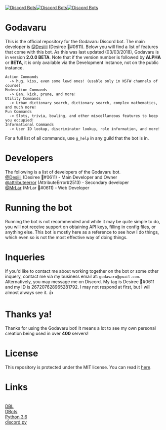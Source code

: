 [![Discord Bots](https://discordbots.org/api/widget/status/311810096336470017.png)](https://discordbots.org/bot/311810096336470017)[![Discord Bots](https://discordbots.org/api/widget/servers/311810096336470017.png?noavatar=true)](https://discordbots.org/bot/311810096336470017)[![Discord Bots](https://discordbots.org/api/widget/owner/311810096336470017.png?noavatar=true)](https://discordbots.org/bot/311810096336470017)
# Godavaru
This is the official repository for the Godavaru Discord bot. The main developer is
[@Desiiii](https://github.com/Desiiii) (Desiree 🌺#0611). Below you will find a list of features that come with
this bot. As this was last updated (03/03/2018), Godavaru is in version **2.0.0 BETA**. Note that if the version
number is followed by **ALPHA** or **BETA**, it is only available via the Development instance, not on the public
instance.
```
Action Commands
  -> hug, kiss, even some lewd ones! (usable only in NSFW channels of course)
Moderation Commands
  -> Ban, kick, prune, and more!
Utility Commands
  -> Urban dictionary search, dictionary search, complex mathematics, and much more!
Fun Commands
  -> Slots, trivia, bowling, and other miscellaneous features to keep you occupied!
Informational Commands
  -> User ID lookup, discriminator lookup, role information, and more!
```
For a full list of all commands, use `g_help` in any guild that the bot is in.

# Developers
The following is a list of developers of the Godavaru bot.
<br>[@Desiiii](https://github.com/Desiiii) (Desiree 🌺#0611) - Main Developer and Owner
<br>[@attributeerror](https://github.com/attributeerror) (AttributeError#2513) - Secondary developer
<br>[@MrLar](https://github.com/MrLar) (MrLar 🌺#0611) - Web Developer

# Running the bot
Running the bot is not recommended and while it may be quite simple to do, you will not receive support on
obtaining API keys, filling in config files, or anything else. This bot is mostly here as a reference to see how
I do things, which even so is not the most effective way of doing things.

# Inqueries
If you'd like to contact me about working together on the bot or some other inquery, contact me via my business
email at: `godavaru@gmail.com`. Alternatively, you may message me on Discord. My tag is Desiree 🌺#0611 and my ID
is 267207628965281792. I may not respond at first, but I will almost always see it. 👍

# Thanks ya!
Thanks for using the Godavaru bot! It means a lot to see my own personal creation being used in over **400**
servers!

# License
This repository is protected under the MIT license. You can read it
[here](https://github.com/Desiiii/Godavaru/blob/master/LICENSE.md).

# Links
<br>[DBL](https://discordbots.org/bot/311810096336470017)
<br>[DBots](https://bots.discord.pw/bots/311810096336470017)
<br>[Python 3.6](https://www.python.org/downloads/release/python-360/)
<br>[discord.py](https://github.com/Rapptz/discord.py)